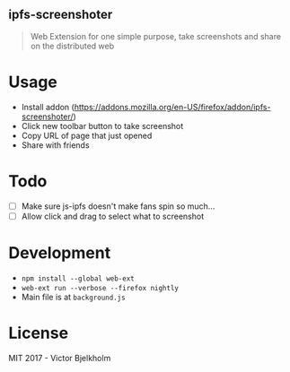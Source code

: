 ## ipfs-screenshoter
> Web Extension for one simple purpose, take screenshots and share on the distributed web

# Usage

- Install addon (https://addons.mozilla.org/en-US/firefox/addon/ipfs-screenshoter/)
- Click new toolbar button to take screenshot
- Copy URL of page that just opened
- Share with friends

# Todo

- [ ] Make sure js-ipfs doesn't make fans spin so much...
- [ ] Allow click and drag to select what to screenshot

# Development

- `npm install --global web-ext`
- `web-ext run --verbose --firefox nightly`
- Main file is at `background.js`

# License

MIT 2017 - Victor Bjelkholm
